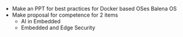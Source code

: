 - Make an PPT for best practices for Docker based OSes Balena OS
- Make proposal for competence for 2 items
	- AI in Embedded
	- Embedded and Edge Security